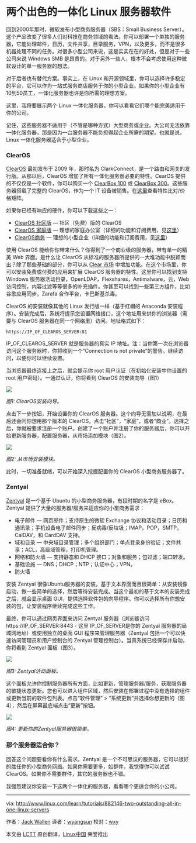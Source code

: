 两个出色的一体化 Linux 服务器软件
================================================

回到2000年那时，微软发布小型商务服务器（SBS：Small Business Server）。这个产品改变了很多人们对科技在商务领域的看法。你可以部署一个单独的服务器，它能处理邮件，日历，文件共享，目录服务，VPN，以及更多，而不是很多机器处理不同的任务。对很多小型公司来说，这是实实在在的好处，但是对于一些公司来说 Windows SMB 是昂贵的。对于另外一些人，根本不会考虑使用这种微软设计的单一服务器的想法。

对于后者也有替代方案。事实上，在 Linux 和开源领域里，你可以选择许多稳定的平台，它可以作为一站式服务商店服务于你的小型企业。如果你的小型企业有10到50员工，一体化服务器也许是你所需的理想方案。

这里，我将要展示两个 Linux 一体化服务器，你可以看看它们哪个能完美适用于你的公司。

记住，这些服务器不适用于（不管是哪种方式）大型商务或企业。大公司无法依靠一体化服务器，那是因为一台服务器不能负担得起企业所需的期望。也就是说，Linux 一体化服务器适合于小型企业。

### ClearOS

[ClearOS][1] 最初发布于 2009 年，那时名为 ClarkConnect，是一个路由和网关的发行版。从那以后，ClearOS 增加了所有一体化服务器必要的特性。CearOS 提供的不仅仅是一个软件，你可以购买一个 [ClearBox 100][2] 或 [ClearBox 300][3]。这些服务器搭载了完整的 ClearOS，作为一个 IT 设备被销售。在[这里][4]查看特性比对/价格矩阵。

如果你已经有响应的硬件，你可以下载这些之一：

- [ClearOS 社区版][5] — 社区（免费）版的 ClearOS
- [ClearOS 家庭版][6] — 理想的家庭办公室（详细的功能和订阅费用，见[这里][12]）
- [ClearOS商务][7] — 理想的小型企业（详细的功能和订阅费用，见[这里][13]）

使用 ClearOS 能给你你带来什么？你得到了一个商业级的服务器，带有单一的精美 Web 界面。是什么让 ClearOS 从标准的服务器所提供的一大堆功能中脱颖而出？除了那些基础的部分，你可以从 [Clear 市场][8] 中增加功能。在这个市场里，你可以安装免费或付费的应用来扩展 ClearOS 服务器的特性。这里你可以找到支持 Windows 服务器活动目录，OpenLDAP，Flexshares，Antimalware，云，Web 访问控制，内容过滤等等很多的补充插件。你甚至可以找到一些第三方组件，比如谷歌应用同步，Zarafa 合作平台，卡巴斯基杀毒。

ClearOS 的安装就像其他的 Linux 发行版一样（基于红帽的 Anaconda 安装程序）。安装完成后，系统将提示您设置网络接口，这个地址用来供你的浏览器（需要与 ClearOS 服务器在同一个网络里）访问。地址格式如下：

	https://IP_OF_CLEAROS_SERVER:81

IP_OF_CLEAROS_SERVER 就是服务器的真实 IP 地址。注：当你第一次在浏览器访问这个服务器时，你将收到一个“Connection is not private”的警告。继续访问，以便你可以继续设置。

当浏览器最终连接上之后，就会提示你 root 用户认证（在初始化安装中你设置的 root 用户密码）。一通过认证，你将看到 ClearOS 的安装向导（图1）

![](http://www.linux.com/images/stories/66866/jack-clear_a.png)

*图1: ClearOS安装向导。*

点击下一步按钮，开始设置你的 ClearOS 服务器。这个向导无需加以说明，在最后还会问你想用那个版本的 ClearOS。点击“社区”，“家庭”，或者“商业”。选择之后，你就被要求注册一个账户。创建了一个账户并注册了你的服务器后，你可以开始更新服务器，配置服务器，从市场添加模块（图2）。

![](http://www.linux.com/images/stories/66866/jack-clear_b.png)

*图2: 从市场安装模块。*

此时，一切准备就绪，可以开始深入挖掘配置你的 ClearOS 小型商务服务器了。

### Zentyal

[Zentyal][10] 是一个基于 Ubuntu 的小型商务服务器，有段时期的名字是 eBox。Zentyal 提供了大量的服务器/服务来适应你的小型商务需求：

- 电子邮件 — 网页邮件；支持原生的微软 Exchange 协议和活动目录；日历和通讯录；手机设备电子邮件同步；反病毒/反垃圾；IMAP，POP，SMTP，CalDAV，和 CardDAV 支持。
- 域和目录 — 中央域目录管理；多个组织部门；单点登录身份验证；文件共享；ACL，高级域管理，打印机管理。
- 网络和防火墙 — 支持静态和 DHCP 接口；对象和服务；包过滤；端口转发。
- 基础设施 — DNS；DHCP；NTP；认证中心；VPN。
- 防火墙

安装 Zentyal 很像Ubuntu服务器的安装，基于文本界面而且很简单：从安装镜像启动，做一些简单的选择，然后等待安装完成。当这个最初的基于文本的安装完成之后，就会显示桌面 GUI，提供选择软件包的向导程序。你可以选择所有你想安装的包，让安装程序继续完成这些工作。

最终，你可以通过网页界面来访问 Zentyal 服务器（浏览器访问 https://IP_OF_SERVER:8443 - 这里 IP_OF_SERVER是你的 Zentyal 服务器的局域网地址）或使用独立的桌面 GUI 程序来管理服务器（Zentyal 包括一个可以快速访问管理员和用户控制台的 Zentyal 管理控制台）。当真系统已经保存并启动，你将看到 Zentyal 面板（图3）。

![](http://www.linux.com/images/stories/66866/jack-zentyal_a.png)

*图3: Zentyal活动面板。*

这个面板允许你控制服务器所有方面，比如更新，管理服务器/服务，获取服务器的敏捷状态更新。您也可以进入组件区域，然后安装在部署过程中没有选择的组件或更新当前的软件包列表。点击“软件管理” > “系统更新”并选择你想更新的（图4），然后在屏幕最底端点击“更新”按钮。

![](http://www.linux.com/images/stories/66866/jack-zentyal_b.png)

*图4: 更新你的Zentyal服务器很简单。*

### 那个服务器适合你？

回答这个问题要看你有什么需求。Zentyal 是一个不可思议的服务器，它可以很好的胜任你的小型商务网络。如果你需要更多，如群件，我觉得你可以试试 ClearOS。如果你不需要群件，其它的服务器也不错。

我强烈建议你安装一下这两个一体化的服务器，看看哪个更适合你的小公司。

------------------------------------------------------------------------------

via: http://www.linux.com/learn/tutorials/882146-two-outstanding-all-in-one-linux-servers

作者：[Jack Wallen][a]
译者：[wyangsun](https://github.com/wyangsun)
校对：[wxy](https://github.com/wxy)

本文由 [LCTT](https://github.com/LCTT/TranslateProject) 原创翻译，[Linux中国](https://linux.cn/) 荣誉推出

[a]: http://www.linux.com/community/forums/person/93
[1]: http://www.linux.com/learn/tutorials/882146-two-outstanding-all-in-one-linux-servers#clearfoundation-overview
[2]: https://www.clearos.com/products/hardware/clearbox-100-series
[3]: https://www.clearos.com/products/hardware/clearbox-300-series
[4]: https://www.clearos.com/products/hardware/clearbox-overview
[5]: http://mirror.clearos.com/clearos/7/iso/x86_64/ClearOS-DVD-x86_64.iso
[6]: http://mirror.clearos.com/clearos/7/iso/x86_64/ClearOS-DVD-x86_64.iso
[7]: http://mirror.clearos.com/clearos/7/iso/x86_64/ClearOS-DVD-x86_64.iso
[8]: https://www.clearos.com/products/purchase/clearos-marketplace-overview
[9]: https://ip_of_clearos_server:81/
[10]: http://www.zentyal.org/server/
[11]: https://ip_of_server:8443/
[12]: https://www.clearos.com/products/clearos-editions/clearos-7-home
[13]: https://www.clearos.com/products/clearos-editions/clearos-7-business
